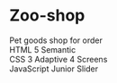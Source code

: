 # Zoo-shop         
Pet goods shop for order     
HTML 5 Semantic         
CSS 3 Adaptive 4 Screens           
JavaScript Junior Slider         
